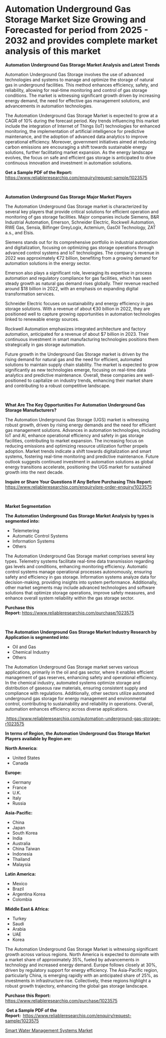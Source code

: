 <p><h1>Automation Underground Gas Storage Market Size Growing and Forecasted for period from 2025 - 2032 and provides complete market analysis of this market</h1></p><p><strong>Automation Underground Gas Storage Market Analysis and Latest Trends</strong></p>
<p><p>Automation Underground Gas Storage involves the use of advanced technologies and systems to manage and optimize the storage of natural gas in underground facilities. This method enhances efficiency, safety, and reliability, allowing for real-time monitoring and control of gas storage conditions. The market is witnessing significant growth driven by increasing energy demand, the need for effective gas management solutions, and advancements in automation technologies.</p><p>The Automation Underground Gas Storage Market is expected to grow at a CAGR of 10% during the forecast period. Key trends influencing this market include the integration of Internet of Things (IoT) technologies for enhanced monitoring, the implementation of artificial intelligence for predictive maintenance, and the adoption of advanced data analytics to improve operational efficiency. Moreover, government initiatives aimed at reducing carbon emissions are encouraging a shift towards sustainable energy solutions, further facilitating market expansion. As the energy landscape evolves, the focus on safe and efficient gas storage is anticipated to drive continuous innovation and investment in automation solutions.</p></p>
<p><strong>Get a Sample PDF of the Report:&nbsp;</strong> <a href="https://www.reliableresearchiq.com/enquiry/request-sample/1023575?utm_campaign=3318&utm_medium=2&utm_source=Github&utm_content=ia&utm_term=07032025&utm_id=automation-underground-gas-storage">https://www.reliableresearchiq.com/enquiry/request-sample/1023575</a></p>
<p>&nbsp;</p>
<p><strong>Automation Underground Gas Storage Major Market Players</strong></p>
<p><p>The Automation Underground Gas Storage market is characterized by several key players that provide critical solutions for efficient operation and monitoring of gas storage facilities. Major companies include Siemens, B&R Industrial Automation, Emerson, Schneider Electric, Rockwell Automation, RWE Gas, Sensia, Bilfinger GreyLogix, Actemium, GasOil Technology, ZAT a.s., and Elsis.</p><p>Siemens stands out for its comprehensive portfolio in industrial automation and digitalization, focusing on optimizing gas storage operations through advanced control systems and IoT technologies. The company's revenue in 2022 was approximately €72 billion, benefiting from a growing demand for automation solutions in the energy sector.</p><p>Emerson also plays a significant role, leveraging its expertise in process automation and regulatory compliance for gas facilities, which has seen steady growth as natural gas demand rises globally. Their revenue reached around $18 billion in 2022, with an emphasis on expanding digital transformation services.</p><p>Schneider Electric focuses on sustainability and energy efficiency in gas storage solutions. With a revenue of about €30 billion in 2022, they are positioned well to capture growing opportunities in automation technologies linked to renewable energy sources.</p><p>Rockwell Automation emphasizes integrated architecture and factory automation, anticipated for a revenue of about $7 billion in 2023. Their continuous investment in smart manufacturing technologies positions them strategically in gas storage automation.</p><p>Future growth in the Underground Gas Storage market is driven by the rising demand for natural gas and the need for efficient, automated solutions to maintain supply chain stability. The market is expected to grow significantly as new technologies emerge, focusing on real-time data analytics and predictive maintenance. Overall, these companies are well-positioned to capitalize on industry trends, enhancing their market share and contributing to a robust competitive landscape.</p></p>
<p>&nbsp;</p>
<p><strong>What Are The Key Opportunities For Automation Underground Gas Storage Manufacturers?</strong></p>
<p><p>The Automation Underground Gas Storage (UGS) market is witnessing robust growth, driven by rising energy demands and the need for efficient gas management solutions. Advances in automation technologies, including IoT and AI, enhance operational efficiency and safety in gas storage facilities, contributing to market expansion. The increasing focus on reducing emissions and optimizing resource utilization further propels adoption. Market trends indicate a shift towards digitalization and smart systems, fostering real-time monitoring and predictive maintenance. Future outlook suggests continued investment in automation solutions as global energy transitions accelerate, positioning the UGS market for sustained growth into the next decade.</p></p>
<p><strong>Inquire or Share Your Questions If Any Before Purchasing This Report:</strong> <a href="https://www.reliableresearchiq.com/enquiry/pre-order-enquiry/1023575?utm_campaign=3318&utm_medium=2&utm_source=Github&utm_content=ia&utm_term=07032025&utm_id=automation-underground-gas-storage">https://www.reliableresearchiq.com/enquiry/pre-order-enquiry/1023575</a></p>
<p>&nbsp;</p>
<p><strong>Market Segmentation</strong></p>
<p><strong>The Automation Underground Gas Storage Market Analysis by types is segmented into:</strong></p>
<p><ul><li>Telemetering</li><li>Automatic Control Systems</li><li>Information Systems</li><li>Others</li></ul></p>
<p><p>The Automation Underground Gas Storage market comprises several key types. Telemetry systems facilitate real-time data transmission regarding gas levels and conditions, enhancing monitoring efficiency. Automatic control systems manage operational processes autonomously, ensuring safety and efficiency in gas storage. Information systems analyze data for decision-making, providing insights into system performance. Additionally, other market segments may include advanced technologies and software solutions that optimize storage operations, improve safety measures, and enhance overall system reliability within the gas storage sector.</p></p>
<p><strong>Purchase this Report:&nbsp;</strong><a href="https://www.reliableresearchiq.com/purchase/1023575?utm_campaign=3318&utm_medium=2&utm_source=Github&utm_content=ia&utm_term=07032025&utm_id=automation-underground-gas-storage">https://www.reliableresearchiq.com/purchase/1023575</a></p>
<p>&nbsp;</p>
<p><strong>The Automation Underground Gas Storage Market Industry Research by Application is segmented into:</strong></p>
<p><ul><li>Oil and Gas</li><li>Chemical Industry</li><li>Others</li></ul></p>
<p><p>The Automation Underground Gas Storage market serves various applications, primarily in the oil and gas sector, where it enables efficient management of gas reserves, enhancing safety and operational efficiency. In the chemical industry, automated systems optimize storage and distribution of gaseous raw materials, ensuring consistent supply and compliance with regulations. Additionally, other sectors utilize automated underground gas storage for energy management and environmental control, contributing to sustainability and reliability in operations. Overall, automation enhances efficiency across diverse applications.</p></p>
<p><a href="https://www.reliableresearchiq.com/automation-underground-gas-storage-r1023575?utm_campaign=3318&utm_medium=2&utm_source=Github&utm_content=ia&utm_term=07032025&utm_id=automation-underground-gas-storage">&nbsp;https://www.reliableresearchiq.com/automation-underground-gas-storage-r1023575</a></p>
<p><strong>In terms of Region, the Automation Underground Gas Storage Market Players available by Region are:</strong></p>
<p>
    <p> <strong> North America: </strong>
        <ul>
            <li>United States</li>
            <li>Canada</li>
        </ul>
        </p> 
    <p> <strong> Europe: </strong>
        <ul>
            <li>Germany</li>
            <li>France</li>
            <li>U.K.</li>
            <li>Italy</li>
            <li>Russia</li>
        </ul>
        </p> 
    <p> <strong> Asia-Pacific: </strong>
        <ul>
            <li>China</li>
            <li>Japan</li>
            <li>South Korea</li>
            <li>India</li>
            <li>Australia</li>
            <li>China Taiwan</li>
            <li>Indonesia</li>
            <li>Thailand</li>
            <li>Malaysia</li>
        </ul>
        </p> 
    <p> <strong> Latin America: </strong>
        <ul>
            <li>Mexico</li>
            <li>Brazil</li>
            <li>Argentina Korea</li>
            <li>Colombia</li>
        </ul>
        </p> 
    <p> <strong> Middle East & Africa: </strong>
        <ul>
            <li>Turkey</li>
            <li>Saudi</li>
            <li>Arabia</li>
            <li>UAE</li>
            <li>Korea</li>
        </ul>
    </p>
    </p>
<p><p>The Automation Underground Gas Storage Market is witnessing significant growth across various regions. North America is expected to dominate with a market share of approximately 35%, fueled by advancements in technology and increased energy demand. Europe follows closely at 30%, driven by regulatory support for energy efficiency. The Asia-Pacific region, particularly China, is emerging rapidly with an anticipated share of 25%, as investments in infrastructure rise. Collectively, these regions highlight a robust growth trajectory, enhancing the global gas storage landscape.</p></p>
<p><strong>Purchase this Report: </strong><a href="https://www.reliableresearchiq.com/purchase/1023575?utm_campaign=3318&utm_medium=2&utm_source=Github&utm_content=ia&utm_term=07032025&utm_id=automation-underground-gas-storage">https://www.reliableresearchiq.com/purchase/1023575</a></p>
<p>&nbsp;<strong>Get a Sample PDF of the Report:&nbsp;&nbsp;</strong><a href="https://www.reliableresearchiq.com/enquiry/request-sample/1023575?utm_campaign=3318&utm_medium=2&utm_source=Github&utm_content=ia&utm_term=07032025&utm_id=automation-underground-gas-storage">https://www.reliableresearchiq.com/enquiry/request-sample/1023575</a></p>
<p><strong></strong></p>
<p><p><a href="https://github.com/geyangvayora/Market-Research-Report-List-1/blob/main/smart-water-management-systems-market.md?utm_campaign=3318&utm_medium=2&utm_source=Github&utm_content=ia&utm_term=07032025&utm_id=automation-underground-gas-storage">Smart Water Management Systems Market</a></p></p>